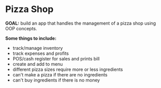 # Pizza Shop

**GOAL:** build an app that handles the management of a pizza shop using OOP concepts. 

**Some things to include:**
- track/manage inventory
- track expenses and profits
- POS/cash register for sales and prints bill
- create and add to menu
- different pizza sizes require more or less ingredients
- can't make a pizza if there are no ingredients
- can't buy ingredients if there is no money
